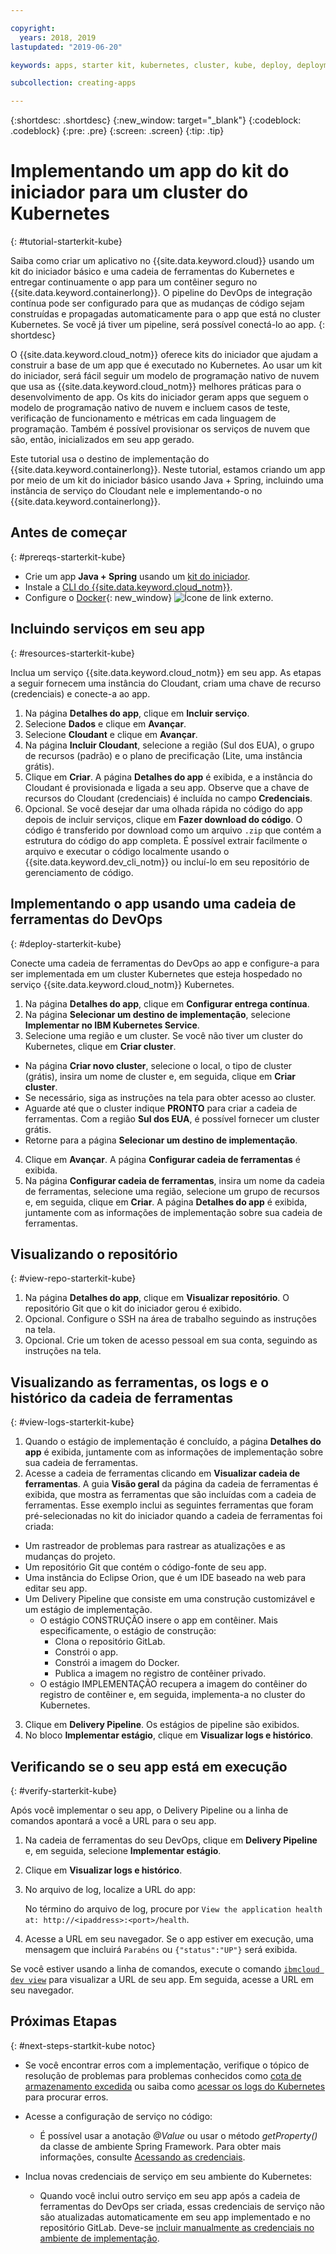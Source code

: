 ```yaml
---

copyright:
  years: 2018, 2019
lastupdated: "2019-06-20"

keywords: apps, starter kit, kubernetes, cluster, kube, deploy, deployment

subcollection: creating-apps

---
```


{:shortdesc: .shortdesc}
{:new_window: target="_blank"}
{:codeblock: .codeblock}
{:pre: .pre}
{:screen: .screen}
{:tip: .tip}

# Implementando um app do kit do iniciador para um cluster do Kubernetes
{: #tutorial-starterkit-kube}

Saiba como criar um aplicativo no {{site.data.keyword.cloud}} usando um kit do iniciador básico e uma cadeia de ferramentas do Kubernetes e entregar continuamente o app para um contêiner seguro no {{site.data.keyword.containerlong}}. O pipeline do DevOps de integração contínua pode ser configurado para que as mudanças de código sejam construídas e propagadas automaticamente para o app que está no cluster Kubernetes. Se você já tiver um pipeline, será possível
conectá-lo ao app.
{: shortdesc}

O {{site.data.keyword.cloud_notm}} oferece kits do iniciador que ajudam a construir a base de um app
que é executado no Kubernetes. Ao usar um kit do iniciador, será fácil seguir um modelo de programação nativo de nuvem que usa as {{site.data.keyword.cloud_notm}} melhores práticas para o desenvolvimento de app. Os kits do iniciador geram apps que seguem o modelo de programação nativo de nuvem e incluem casos de teste, verificação
de funcionamento e métricas em cada linguagem de programação. Também é possível provisionar os serviços de nuvem que são, então, inicializados em seu app gerado.

Este tutorial usa o destino de implementação do {{site.data.keyword.containerlong}}. Neste tutorial, estamos criando um app por meio de um kit do iniciador básico usando Java + Spring, incluindo uma instância de serviço do Cloudant nele e implementando-o no {{site.data.keyword.containerlong}}.

## Antes de começar
{: #prereqs-starterkit-kube}

* Crie um app **Java + Spring** usando um [kit do iniciador](/docs/apps/tutorials?topic=creating-apps-tutorial-starterkit).
* Instale a [CLI do {{site.data.keyword.cloud_notm}}](/docs/cli?topic=cloud-cli-getting-started).
* Configure o [Docker](https://www.docker.com/get-started){: new_window} ![Ícone de link externo](../../icons/launch-glyph.svg "Ícone de link externo").

## Incluindo serviços em seu app
{: #resources-starterkit-kube}

Inclua um serviço {{site.data.keyword.cloud_notm}} em seu app. As etapas a seguir
fornecem uma instância do Cloudant, criam uma chave de recurso (credenciais) e conecte-a ao app.

1. Na página **Detalhes do app**, clique em **Incluir serviço**.
2. Selecione **Dados** e clique em **Avançar**.
3. Selecione **Cloudant** e clique em **Avançar**.
4. Na página **Incluir Cloudant**, selecione a região (Sul dos EUA), o grupo de recursos
(padrão) e o plano de precificação (Lite, uma instância grátis).
5. Clique em **Criar**. A página **Detalhes do app** é exibida, e a instância do Cloudant é provisionada e ligada a seu app. Observe que a chave de recursos do Cloudant (credenciais) é
incluída no campo **Credenciais**.
6. Opcional. Se você desejar dar uma olhada rápida no código do app depois de incluir serviços, clique em **Fazer download do código**. O código é transferido por download como um arquivo `.zip` que contém a estrutura do código do app completa. É possível extrair facilmente o arquivo e executar o código localmente usando o {{site.data.keyword.dev_cli_notm}} ou incluí-lo em seu repositório de gerenciamento de código.

## Implementando o app usando uma cadeia de ferramentas do DevOps
{: #deploy-starterkit-kube}

Conecte uma cadeia de ferramentas do DevOps ao app e configure-a para ser implementada em um cluster Kubernetes que esteja hospedado no serviço {{site.data.keyword.cloud_notm}} Kubernetes.

1. Na página **Detalhes do app**, clique em **Configurar entrega contínua**.
2. Na página **Selecionar um destino de implementação**, selecione **Implementar no IBM Kubernetes Service**.
3. Selecione uma região e um cluster. Se você não tiver um cluster do Kubernetes, clique em **Criar cluster**.
  * Na página **Criar novo cluster**, selecione o local, o tipo de cluster (grátis), insira
um nome de cluster e, em seguida, clique em **Criar cluster**.
  * Se necessário, siga as instruções na tela para obter acesso ao cluster.
  * Aguarde até que o cluster indique **PRONTO** para criar a cadeia de ferramentas. Com a
região **Sul dos EUA**, é possível fornecer um cluster grátis.
  * Retorne para a página **Selecionar um destino de implementação**.
4. Clique em **Avançar**. A página **Configurar cadeia de ferramentas** é exibida.
5. Na página **Configurar cadeia de ferramentas**, insira um nome da cadeia de ferramentas,
selecione uma região, selecione um grupo de recursos e, em seguida, clique em **Criar**. A página **Detalhes do app** é exibida, juntamente com as informações de implementação sobre sua cadeia de ferramentas.

## Visualizando o repositório
{: #view-repo-starterkit-kube}

1. Na página **Detalhes do app**, clique em **Visualizar repositório**. O
repositório Git que o kit do iniciador gerou é exibido.
2. Opcional. Configure o SSH na área de trabalho seguindo as instruções na tela.
3. Opcional. Crie um token de acesso pessoal em sua conta, seguindo as instruções na tela.

## Visualizando as ferramentas, os logs e o histórico da cadeia de ferramentas
{: #view-logs-starterkit-kube}

1. Quando o estágio de implementação é concluído, a página **Detalhes do app** é exibida, juntamente com as informações de implementação sobre sua cadeia de ferramentas.
2. Acesse a cadeia de ferramentas clicando em **Visualizar cadeia de ferramentas**. A guia **Visão geral** da página da cadeia de ferramentas é exibida, que mostra as ferramentas que são
incluídas com a cadeia de ferramentas. Esse exemplo inclui as seguintes ferramentas que foram pré-selecionadas no kit do
iniciador quando a cadeia de ferramentas foi criada:
  * Um rastreador de problemas para rastrear as atualizações e as mudanças do projeto.
  * Um repositório Git que contém o código-fonte de seu app.
  * Uma instância do Eclipse Orion, que é um IDE baseado na web para editar seu app.
  * Um Delivery Pipeline que consiste em uma construção customizável e um estágio de implementação.
	 * O estágio CONSTRUÇÃO insere o app em contêiner. Mais especificamente, o estágio de construção:
	   * Clona o repositório GitLab.
	   * Constrói o app.
	   * Constrói a imagem do Docker.
	   * Publica a imagem no registro de contêiner privado.
	 * O estágio IMPLEMENTAÇÃO recupera a imagem do contêiner do registro de contêiner e, em seguida,
implementa-a no cluster do Kubernetes.
3. Clique em **Delivery Pipeline**. Os estágios de pipeline são exibidos.
4. No bloco **Implementar estágio**, clique em **Visualizar logs e histórico**.

## Verificando se o seu app está em execução
{: #verify-starterkit-kube}

Após você implementar o seu app, o Delivery Pipeline ou a linha de comandos apontará a você a URL para o seu app.

1. Na cadeia de ferramentas do seu DevOps, clique em **Delivery Pipeline** e, em seguida, selecione **Implementar estágio**.
2. Clique em **Visualizar logs e histórico**.
3. No arquivo de log, localize a URL do app:

    No término do arquivo de log, procure por `View the application health at: http://<ipaddress>:<port>/health`.

4. Acesse a URL em seu navegador. Se o app estiver em execução, uma mensagem que incluirá `Parabéns` ou `{"status":"UP"}` será exibida.

Se você estiver usando a linha de comandos, execute o comando [`ibmcloud dev view`](/docs/cli/idt?topic=cloud-cli-idt-cli#view) para visualizar a URL de seu app. Em seguida, acesse a URL em seu navegador.

## Próximas Etapas
{: #next-steps-startkit-kube notoc}

* Se você encontrar erros com a implementação, verifique o tópico de resolução de problemas para problemas
conhecidos como [cota de armazenamento excedida](/docs/apps?topic=creating-apps-managingapps#exceed_quota) ou saiba
como [acessar os logs do Kubernetes](/docs/apps?topic=creating-apps-managingapps#access_kube_logs) para procurar erros.

* Acesse a configuração de serviço no código:
	- É possível usar a anotação _@Value_ ou usar o método _getProperty()_ da classe de
ambiente Spring Framework. Para obter mais informações, consulte
[Acessando as credenciais](/docs/java-spring?topic=java-spring-configuration#accessing-credentials).

* Inclua novas credenciais de serviço em seu ambiente do Kubernetes:
	- Quando você inclui outro serviço em seu app após a cadeia de ferramentas do DevOps ser criada, essas credenciais de serviço não são atualizadas automaticamente em seu app implementado e no repositório GitLab. Deve-se [incluir manualmente as credenciais no ambiente de implementação](/docs/apps?topic=creating-apps-credentials_overview).
